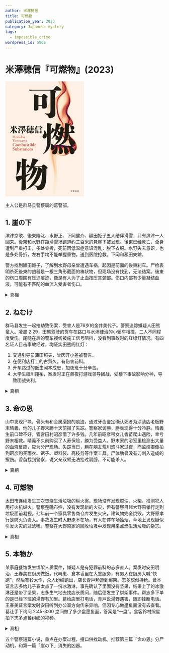 ```yaml
---
author: 米澤穂信
title: 可燃物
publication_year: 2023
category: Japanese mystery
tags:
  - impossible_crime
wordpress_id: 5905
---
```


# 米澤穂信『可燃物』(2023)

<img src=images/2023_cover.jpg width=250/>

主人公是群马县警察局的葛警部。

## 1. 崖の下

滨津京歌、後東陵汰、水野正、下岡健介、額田姫子五人结伴滑雪，只有滨津一人回来。後東和水野在距滑雪场跑道约三百米的悬崖下被发现。後東已经死亡，全身遭到严重打击，多处骨折，死前因低温症意识混乱，脱下衣服。水野失去意识，也是多处骨折，左右手均不能举握重物，送到医院抢救。下岡和額田失踪。

警方找到額田姬子，了解到水野母亲曾遭遇车祸，起因是前面的後東刹车。尸检表明杀死後東的凶器是一根三角形截面的棒状物，但现场没有找到，无法结案。後東的伤口周围有压迫痕迹，像是有人为了止血按压其颈部。伤口内部有少量凝结血液，可能有不匹配的血流入受害者伤口。

<details><summary>真相</summary>
水野右手臂开放性骨折，骨头断裂穿破皮肤，露在外面。尖锐的骨头刺入了後東颈部，水野的血和後東的血混在一起，在伤口上留下凝结反应。
</details>

## 2. ねむけ

群马县发生一起抢劫致伤案，受害人是76岁的金井美代子。警察追踪嫌疑人田熊竜人。凌晨 2:29，田熊驾驶的货车在路口与水浦律治的小轿车相撞，二人不同程度受伤。尾随在后的警车视线被施工信号阻挡，没看到事故时的红绿灯情况。有四名证人目击事故经过，均证实田熊闯红灯：
<ol>
<li>交通引导员蒲田照夫，曾因开小差被警告。</li>
<li>在便利店打工的古賀久，有伤害前科。</li>
<li>开车路过的医生岡本成忠，加夜班十分辛苦。</li>
<li>大学生紙川翔祐，案发时正在熬夜打游戏领导团战，受楼下事故影响分神，导致团战失利。</li>
</ol>

<details><summary>真相</summary>
田按最高限速行驶，应该注意到了警察跟踪，不会闯红灯。蒲田案发时睡着，给出假证词。古賀听到蒲田的证词，也跟着重复。紙川和岡本都因疲惫睡着，为了掩饰疲劳驾驶和领导游戏不力的窘况，向便利店员古賀打听案发经过。田熊把赃物扔进沟渠。
</details>

## 3. 命の恩

山中发现尸块，骨头有和金属磨损的痕迹，通过牙齿鉴定确认死者为涂装店老板野末晴義，他的儿子野末勝十天前报了失踪。警察家访勝，勝表现得十分冷静。晴義生前口碑不好，管宮田村昭彦借了许多钱。几年前昭彦带女儿香苗爬山遇险，幸亏野末相救。晴義不久前购买了人寿保险，勝为受益人。野末家的浴室里检测出大量的血液反应，应为分尸现场。失踪当日，勝在朋友荒川悠斗家过夜，而监控摄像拍到昭彦购买雨衣、锯子、塑料袋、高枝剪等作案工具。尸体肋骨没有刀刺入造成的擦伤。香苗找到警察，说父亲双臂无法抬过肩膀，不可能杀人。

<details><summary>真相</summary>
野末晴義的脖子在靠近头和身体的两处遭到切断，目的为了消除上吊自杀痕迹。昭彦为了报恩，将自杀的晴義伪装成分尸杀人，骗取保险金使勝受益。
</details>

## 4. 可燃物

太田市连续发生三次焚烧生活垃圾的纵火案。现场没有发现燃油、火柴，推测犯人用打火机纵火。警察整晚布控，没有发现新的火灾，但有警察目睹大野原孝行走到垃圾面前凝视。七年前一个家具零售商仓库发生火灾，建筑物完全烧毁，大野原孝行是防火负责人。事故发生时大野原不在场，有人在停车场抽烟，草地上发现疑似引发火灾的过滤嘴。警察在大野原家的回收垃圾中发现用来点燃生活垃圾的杂志。

<details><summary>真相</summary>
大野原劝说店长不要将可燃物放在外面，却没有成效，于是他点燃生活垃圾引起店长重视。为了不引发真正的火灾，他选择在无风的夜晚放小火，而且点燃的是不容易燃烧的垃圾，而不是旁边的纸板箱。
</details>

## 5. 本物か

某家庭餐馆发生绑架人质案件，嫌疑人是有犯罪前科的志多直人。案发时安田明治、王春美在厨房做饭，代崎恵、倉本香里在大堂服务，有男人在厨房大喊“快跑”，然后警铃大作，众人纷纷跑出，店长青戸勲遭到绑架。志多貌似持枪。倉本证言志多给儿子春太点了一份冰激淋，事先确认了里面没有坚果，结果上了的冰激淋还是带了坚果，志多生气地去找店长质问，随后便发生了绑架事件。帮志多下单的是已经下班的湯野有加里。葛给店里打电话，青戸说湯野遇害，随即挂断电话。王春美证言案发时安田听到办公室方向传来异响，但因专心做墨鱼面没有去查看。葛让手下询问 2:45-3:00 之间做了多少盘墨鱼面，答案是“一盘”。食客鈴村照星拍下志多点餐纠纷的视频。

<details><summary>真相</summary>
考虑到煮面时间和上菜需要的时间，在安田听到办公室发生异响，到有人大喊“逃跑”，至少经过了6分钟，那段时间青戸与湯野单独呆在办公室。青戸与湯野有染，在办公室杀死湯野，正好志多进来质问冰激淋事宜，青戸绑架小孩春太，让志多假扮凶手。志多拿着的手枪是春太的玩具水枪。
</details>

五个警察短篇小说，重点在办案过程，搜口供找动机。推荐第三篇「命の恩」分尸动机，和第一篇「崖の下」消失的凶器。